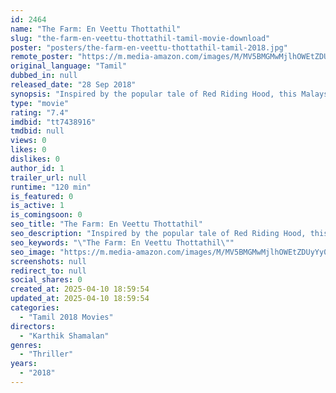 ```yaml
---
id: 2464
name: "The Farm: En Veettu Thottathil"
slug: "the-farm-en-veettu-thottathil-tamil-movie-download"
poster: "posters/the-farm-en-veettu-thottathil-tamil-2018.jpg"
remote_poster: "https://m.media-amazon.com/images/M/MV5BMGMwMjlhOWEtZDUyYy00NTI3LWJiMzctNzZmYzNhM2EzMjNlXkEyXkFqcGdeQXVyMzYxOTQ3MDg@._V1_SX300.jpg"
original_language: "Tamil"
dubbed_in: null
released_date: "28 Sep 2018"
synopsis: "Inspired by the popular tale of Red Riding Hood, this Malaysian Tamil slasher film, which gives a dark twist to the story, tells of the painful journey of a girl."
type: "movie"
rating: "7.4"
imdbid: "tt7438916"
tmdbid: null
views: 0
likes: 0
dislikes: 0
author_id: 1
trailer_url: null
runtime: "120 min"
is_featured: 0
is_active: 1
is_comingsoon: 0
seo_title: "The Farm: En Veettu Thottathil"
seo_description: "Inspired by the popular tale of Red Riding Hood, this Malaysian Tamil slasher film, which gives a dark twist to the story, tells of the painful journey of a girl."
seo_keywords: "\"The Farm: En Veettu Thottathil\""
seo_image: "https://m.media-amazon.com/images/M/MV5BMGMwMjlhOWEtZDUyYy00NTI3LWJiMzctNzZmYzNhM2EzMjNlXkEyXkFqcGdeQXVyMzYxOTQ3MDg@._V1_SX300.jpg"
screenshots: null
redirect_to: null
social_shares: 0
created_at: 2025-04-10 18:59:54
updated_at: 2025-04-10 18:59:54
categories:
  - "Tamil 2018 Movies"
directors:
  - "Karthik Shamalan"
genres:
  - "Thriller"
years:
  - "2018"
---
```

